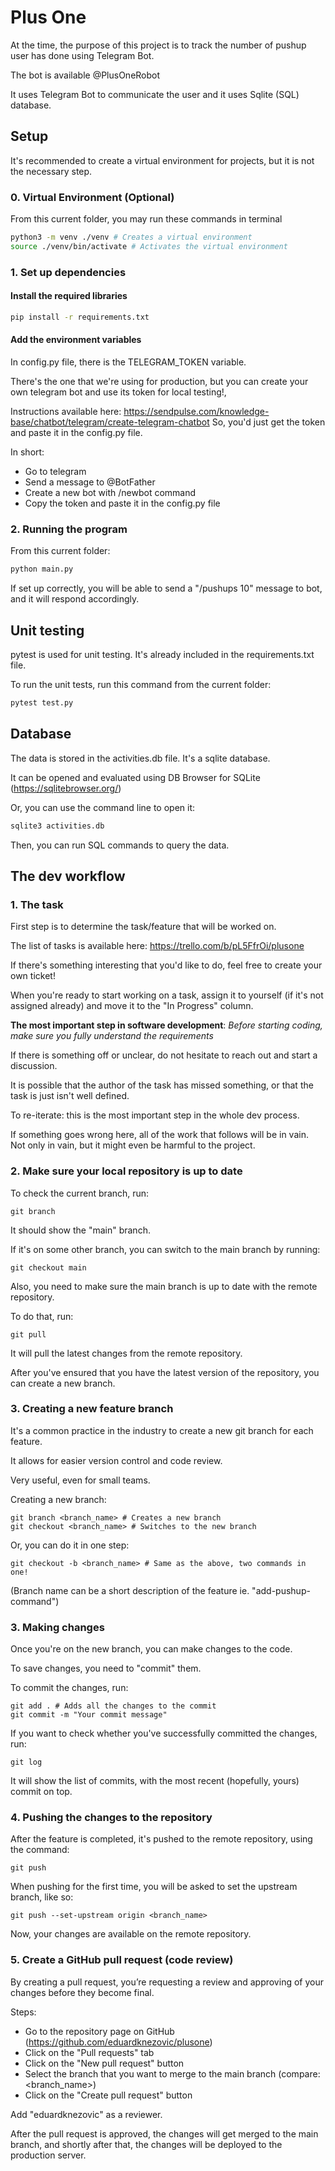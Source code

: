 
# Plus One


At the time, the purpose of this project is to track 
the number of pushup user has done using Telegram Bot.

The bot is available @PlusOneRobot

It uses Telegram Bot to communicate the user and it
uses Sqlite (SQL) database. 

## Setup

It's recommended to create a virtual environment for projects, but 
it is not the necessary step.

### 0. Virtual Environment (Optional)

From this current folder, you may run these commands in terminal

```bash
python3 -m venv ./venv # Creates a virtual environment
source ./venv/bin/activate # Activates the virtual environment
```

### 1. Set up dependencies

#### Install the required libraries

```bash
pip install -r requirements.txt
```

#### Add the environment variables

In config.py file, there is the TELEGRAM_TOKEN variable.

There's the one that we're using for production, but you can
create your own telegram bot and use its token for local testing!,

Instructions available here: https://sendpulse.com/knowledge-base/chatbot/telegram/create-telegram-chatbot
So, you'd just get the token and paste it in the config.py file.

In short:
- Go to telegram
- Send a message to @BotFather
- Create a new bot with /newbot command
- Copy the token and paste it in the config.py file

### 2. Running the program

From this current folder:

```bash
python main.py
```

If set up correctly, you will be able to send a 
"/pushups 10" message to bot, and it will respond accordingly.

## Unit testing

pytest is used for unit testing. It's already included in the requirements.txt file.

To run the unit tests, run this command from the current folder:

```bash
pytest test.py
```

## Database

The data is stored in the activities.db file. It's a sqlite database.

It can be opened and evaluated using DB Browser for SQLite (https://sqlitebrowser.org/)

Or, you can use the command line to open it:

```bash
sqlite3 activities.db
```

Then, you can run SQL commands to query the data.

## The dev workflow

### 1. The task 

First step is to determine the task/feature that will be worked on.

The list of tasks is available here: https://trello.com/b/pL5FfrOi/plusone

If there's something interesting that you'd like to do, feel free to create 
your own ticket!

When you're ready to start working on a task, assign it to yourself (if it's not assigned already) 
and move it to the "In Progress" column.

**The most important step in software development**: *Before starting coding, make sure you fully understand the requirements*

If there is something off or unclear, do not hesitate to reach out and start a discussion.

It is possible that the author of the task has missed something, or that the task is just isn't well defined.

To re-iterate: this is the most important step in the whole dev process. 

If something goes wrong here, all of the work that follows will be in vain. Not only in vain, but it might even be harmful to
the project.

### 2. Make sure your local repository is up to date

To check the current branch, run:
```
git branch
```

It should show the "main" branch.

If it's on some other branch, you can switch to the main branch by running:
```
git checkout main
```

Also, you need to make sure the main branch is up to date with the remote repository.

To do that, run:
```
git pull
```

It will pull the latest changes from the remote repository.

After you've ensured that you have the latest version of the repository, you can create a new branch.

### 3. Creating a new feature branch

It's a common practice in the industry to 
create a new git branch for each feature.

It allows for easier version control and code review. 

Very useful, even for small teams.

Creating a new branch:
```
git branch <branch_name> # Creates a new branch
git checkout <branch_name> # Switches to the new branch
```

Or, you can do it in one step:
```
git checkout -b <branch_name> # Same as the above, two commands in one!
```

(Branch name can be a short description of the feature ie. "add-pushup-command")

### 3. Making changes

Once you're on the new branch, you can make changes to the code.

To save changes, you need to "commit" them.

To commit the changes, run:
```
git add . # Adds all the changes to the commit
git commit -m "Your commit message" 
```

If you want to check whether you've successfully committed the changes, run:
```
git log
```

It will show the list of commits, with the most recent (hopefully, yours) commit on top.

### 4. Pushing the changes to the repository

After the feature is completed, it's pushed to the remote repository,
using the command:
```
git push
```

When pushing for the first time, you will be asked to set the upstream branch, like so:
```
git push --set-upstream origin <branch_name>
```

Now, your changes are available on the remote repository.

### 5. Create a GitHub pull request (code review)

By creating a pull request, you’re requesting a review and approving of your changes before they become final.

Steps:
- Go to the repository page on GitHub (https://github.com/eduardknezovic/plusone)
- Click on the "Pull requests" tab
- Click on the "New pull request" button
- Select the branch that you want to merge to the main branch (compare: <branch_name>)
- Click on the "Create pull request" button

Add "eduardknezovic" as a reviewer.

After the pull request is approved, the changes will get merged to the main branch, and shortly after that,
the changes will be deployed to the production server.
